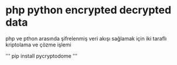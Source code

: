 # php python encrypted decrypted data
php ve pthon arasında şifrelenmiş veri akışı sağlamak için iki taraflı kriptolama ve çözme işlemi

'''
pip install pycryptodome
'''
